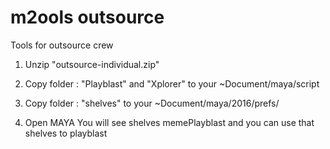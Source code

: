 # m2ools outsource
Tools for outsource crew

1. Unzip "outsource-individual.zip"

2. Copy folder : "Playblast"  and "Xplorer" to your ~Document/maya/script

3. Copy folder : "shelves" to your ~Document/maya/2016/prefs/

4. Open MAYA You will see shelves memePlayblast and you can use that shelves to playblast
